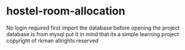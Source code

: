 # hostel-room-allocation
No login required
first import the database before opening the project
database is from mysql
put it in mind that its a simple learning project
copyright of rkman allrights reserved

